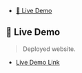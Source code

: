  - [🚀 Live Demo](#live-demo)
 
 ## 🚀 Live Demo <a name="live-demo"></a>

> Deployed website.

- [Live Demo Link](https://mussieteka.github.io/RealPhone/)

